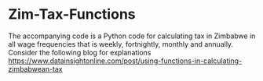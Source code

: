 # Zim-Tax-Functions
The accompanying code is  a Python code for calculating tax in Zimbabwe in all wage frequencies that is weekly, fortnightly, monthly and annually.
Consider the following blog for explanations https://www.datainsightonline.com/post/using-functions-in-calculating-zimbabwean-tax
